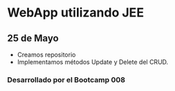 # WebApp utilizando JEE

## 25 de Mayo
- Creamos repositorio
- Implementamos métodos Update y Delete del CRUD.




### Desarrollado por el Bootcamp 008 